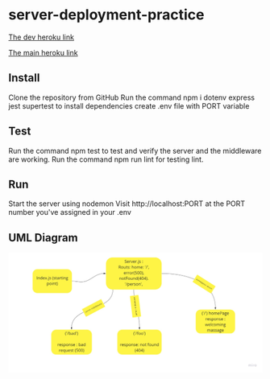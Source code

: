 # server-deployment-practice


[The dev heroku link](https://yasmeen-server-deploy-dev.herokuapp.com/)

[The main heroku link](https://yasmeen-server-deploy-prod.herokuapp.com/)

## Install
Clone the repository from GitHub
Run the command npm i dotenv express jest supertest to install dependencies
create .env file with PORT variable
## Test
Run the command npm test to test and verify the server and the middleware are working.
Run the command npm run lint for testing lint.
## Run
Start the server using nodemon
Visit http://localhost:PORT at the PORT number you've assigned in your .env

## UML Diagram

![uml](./images/Lab01.jpg)